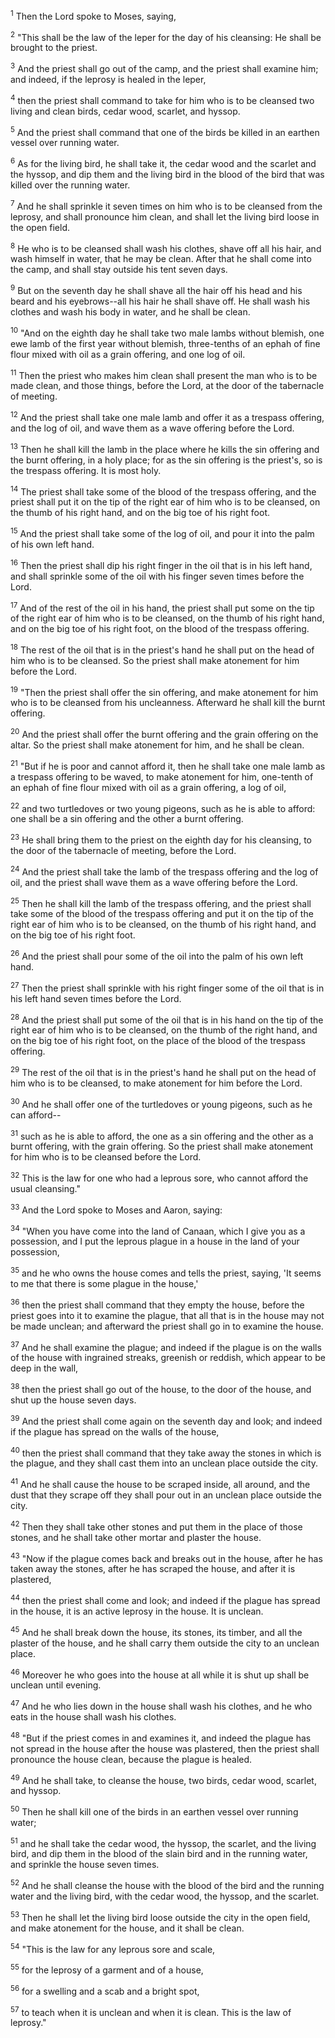 <sup>1</sup> 
Then the Lord spoke to Moses, saying, 

<sup>2</sup> 
"This shall be the law of the leper for the day of his cleansing: He shall be brought to the priest. 

<sup>3</sup> 
And the priest shall go out of the camp, and the priest shall examine him; and indeed, if the leprosy is healed in the leper, 

<sup>4</sup> 
then the priest shall command to take for him who is to be cleansed two living and clean birds, cedar wood, scarlet, and hyssop. 

<sup>5</sup> 
And the priest shall command that one of the birds be killed in an earthen vessel over running water. 

<sup>6</sup> 
As for the living bird, he shall take it, the cedar wood and the scarlet and the hyssop, and dip them and the living bird in the blood of the bird that was killed over the running water. 

<sup>7</sup> 
And he shall sprinkle it seven times on him who is to be cleansed from the leprosy, and shall pronounce him clean, and shall let the living bird loose in the open field. 

<sup>8</sup> 
He who is to be cleansed shall wash his clothes, shave off all his hair, and wash himself in water, that he may be clean. After that he shall come into the camp, and shall stay outside his tent seven days. 

<sup>9</sup> 
But on the seventh day he shall shave all the hair off his head and his beard and his eyebrows--all his hair he shall shave off. He shall wash his clothes and wash his body in water, and he shall be clean. 

<sup>10</sup> 
"And on the eighth day he shall take two male lambs without blemish, one ewe lamb of the first year without blemish, three-tenths of an ephah of fine flour mixed with oil as a grain offering, and one log of oil. 

<sup>11</sup> 
Then the priest who makes him clean shall present the man who is to be made clean, and those things, before the Lord, at the door of the tabernacle of meeting. 

<sup>12</sup> 
And the priest shall take one male lamb and offer it as a trespass offering, and the log of oil, and wave them as a wave offering before the Lord. 

<sup>13</sup> 
Then he shall kill the lamb in the place where he kills the sin offering and the burnt offering, in a holy place; for as the sin offering is the priest's, so is the trespass offering. It is most holy. 

<sup>14</sup> 
The priest shall take some of the blood of the trespass offering, and the priest shall put it on the tip of the right ear of him who is to be cleansed, on the thumb of his right hand, and on the big toe of his right foot. 

<sup>15</sup> 
And the priest shall take some of the log of oil, and pour it into the palm of his own left hand. 

<sup>16</sup> 
Then the priest shall dip his right finger in the oil that is in his left hand, and shall sprinkle some of the oil with his finger seven times before the Lord. 

<sup>17</sup> 
And of the rest of the oil in his hand, the priest shall put some on the tip of the right ear of him who is to be cleansed, on the thumb of his right hand, and on the big toe of his right foot, on the blood of the trespass offering. 

<sup>18</sup> 
The rest of the oil that is in the priest's hand he shall put on the head of him who is to be cleansed. So the priest shall make atonement for him before the Lord. 

<sup>19</sup> 
"Then the priest shall offer the sin offering, and make atonement for him who is to be cleansed from his uncleanness. Afterward he shall kill the burnt offering. 

<sup>20</sup> 
And the priest shall offer the burnt offering and the grain offering on the altar. So the priest shall make atonement for him, and he shall be clean. 

<sup>21</sup> 
"But if he is poor and cannot afford it, then he shall take one male lamb as a trespass offering to be waved, to make atonement for him, one-tenth of an ephah of fine flour mixed with oil as a grain offering, a log of oil, 

<sup>22</sup> 
and two turtledoves or two young pigeons, such as he is able to afford: one shall be a sin offering and the other a burnt offering. 

<sup>23</sup> 
He shall bring them to the priest on the eighth day for his cleansing, to the door of the tabernacle of meeting, before the Lord. 

<sup>24</sup> 
And the priest shall take the lamb of the trespass offering and the log of oil, and the priest shall wave them as a wave offering before the Lord. 

<sup>25</sup> 
Then he shall kill the lamb of the trespass offering, and the priest shall take some of the blood of the trespass offering and put it on the tip of the right ear of him who is to be cleansed, on the thumb of his right hand, and on the big toe of his right foot. 

<sup>26</sup> 
And the priest shall pour some of the oil into the palm of his own left hand. 

<sup>27</sup> 
Then the priest shall sprinkle with his right finger some of the oil that is in his left hand seven times before the Lord. 

<sup>28</sup> 
And the priest shall put some of the oil that is in his hand on the tip of the right ear of him who is to be cleansed, on the thumb of the right hand, and on the big toe of his right foot, on the place of the blood of the trespass offering. 

<sup>29</sup> 
The rest of the oil that is in the priest's hand he shall put on the head of him who is to be cleansed, to make atonement for him before the Lord. 

<sup>30</sup> 
And he shall offer one of the turtledoves or young pigeons, such as he can afford-- 

<sup>31</sup> 
such as he is able to afford, the one as a sin offering and the other as a burnt offering, with the grain offering. So the priest shall make atonement for him who is to be cleansed before the Lord. 

<sup>32</sup> 
This is the law for one who had a leprous sore, who cannot afford the usual cleansing." 

<sup>33</sup> 
And the Lord spoke to Moses and Aaron, saying: 

<sup>34</sup> 
"When you have come into the land of Canaan, which I give you as a possession, and I put the leprous plague in a house in the land of your possession, 

<sup>35</sup> 
and he who owns the house comes and tells the priest, saying, 'It seems to me that there is some plague in the house,' 

<sup>36</sup> 
then the priest shall command that they empty the house, before the priest goes into it to examine the plague, that all that is in the house may not be made unclean; and afterward the priest shall go in to examine the house. 

<sup>37</sup> 
And he shall examine the plague; and indeed if the plague is on the walls of the house with ingrained streaks, greenish or reddish, which appear to be deep in the wall, 

<sup>38</sup> 
then the priest shall go out of the house, to the door of the house, and shut up the house seven days. 

<sup>39</sup> 
And the priest shall come again on the seventh day and look; and indeed if the plague has spread on the walls of the house, 

<sup>40</sup> 
then the priest shall command that they take away the stones in which is the plague, and they shall cast them into an unclean place outside the city. 

<sup>41</sup> 
And he shall cause the house to be scraped inside, all around, and the dust that they scrape off they shall pour out in an unclean place outside the city. 

<sup>42</sup> 
Then they shall take other stones and put them in the place of those stones, and he shall take other mortar and plaster the house. 

<sup>43</sup> 
"Now if the plague comes back and breaks out in the house, after he has taken away the stones, after he has scraped the house, and after it is plastered, 

<sup>44</sup> 
then the priest shall come and look; and indeed if the plague has spread in the house, it is an active leprosy in the house. It is unclean. 

<sup>45</sup> 
And he shall break down the house, its stones, its timber, and all the plaster of the house, and he shall carry them outside the city to an unclean place. 

<sup>46</sup> 
Moreover he who goes into the house at all while it is shut up shall be unclean until evening. 

<sup>47</sup> 
And he who lies down in the house shall wash his clothes, and he who eats in the house shall wash his clothes. 

<sup>48</sup> 
"But if the priest comes in and examines it, and indeed the plague has not spread in the house after the house was plastered, then the priest shall pronounce the house clean, because the plague is healed. 

<sup>49</sup> 
And he shall take, to cleanse the house, two birds, cedar wood, scarlet, and hyssop. 

<sup>50</sup> 
Then he shall kill one of the birds in an earthen vessel over running water; 

<sup>51</sup> 
and he shall take the cedar wood, the hyssop, the scarlet, and the living bird, and dip them in the blood of the slain bird and in the running water, and sprinkle the house seven times. 

<sup>52</sup> 
And he shall cleanse the house with the blood of the bird and the running water and the living bird, with the cedar wood, the hyssop, and the scarlet. 

<sup>53</sup> 
Then he shall let the living bird loose outside the city in the open field, and make atonement for the house, and it shall be clean. 

<sup>54</sup> 
"This is the law for any leprous sore and scale, 

<sup>55</sup> 
for the leprosy of a garment and of a house, 

<sup>56</sup> 
for a swelling and a scab and a bright spot, 

<sup>57</sup> 
to teach when it is unclean and when it is clean. This is the law of leprosy."